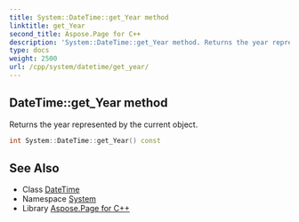 ```yaml
---
title: System::DateTime::get_Year method
linktitle: get_Year
second_title: Aspose.Page for C++
description: 'System::DateTime::get_Year method. Returns the year represented by the current object in C++.'
type: docs
weight: 2500
url: /cpp/system/datetime/get_year/
---
```

## DateTime::get_Year method


Returns the year represented by the current object.

```cpp
int System::DateTime::get_Year() const
```

## See Also

* Class [DateTime](../)
* Namespace [System](../../)
* Library [Aspose.Page for C++](../../../)

